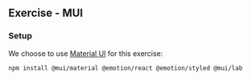 ## Exercise - MUI

### Setup

We choose to use [Material UI](https://mui.com/material-ui/) for this exercise:

```bash
npm install @mui/material @emotion/react @emotion/styled @mui/lab
```


